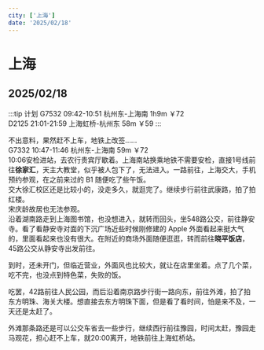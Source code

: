 ```yaml
---
city: ['上海']
date: '2025/02/18'
---
```


# 上海

<CityLink v-for="(v, i) in $frontmatter.city" :city="v" :date="new Date($frontmatter.date)" />

<script setup>
import CityLink from '../../.vitepress/components/trip/CityLink.vue';
</script>

## 2025/02/18 <Badge type="warning" text="单日速通" />

:::tip 计划
G7532 09:42-10:51 杭州东-上海南 1h9m ￥72  
D2125 21:01-21:59 上海虹桥-杭州东 58m ￥59
:::

不出意料，果然赶不上车，地铁上改签……  
G7332 10:47-11:46 杭州东-上海南 59m ￥72  
10:06安检进站，去农行贵宾厅歇着。上海南站换乘地铁不需要安检，直接1号线前往**徐家汇**，天主大教堂，似乎被人包下了，无法进入。一路前往，上海交大，手机预约参观，在之前来过的 B1 随便吃了些午饭。  
交大徐汇校区还是比较小的，没走多久，就逛完了。继续步行前往武康路，拍了拍红楼。  
宋庆龄故居也无法参观。  
沿着湖南路走到上海图书馆，也没想进入，就转而回头，坐548路公交，前往静安寺。看了看静安寺对面的下沉广场近些时候刚修建的 Apple 外面看起来挺大气的，里面看起来也没有很大。在附近的商场外面随便逛逛，转而前往**晓平饭店**，45路公交从静安寺出发前往。

到时，还未开门，但临近营业，外面风也比较大，就让在店里坐着。点了几个菜，吃不完，也没点到特色菜，失败的饭。

吃罢，42路前往人民公园，而后沿着南京路步行街一路向东，前往外滩，拍了拍东方明珠、海关大楼。想直接去东方明珠下面，但是看了看时间，怕是来不及，一天还是太赶了。

外滩那条路还是可以公交车省去一些步行，继续西行前往豫园，时间太赶，豫园走马观花，担心赶不上车，就20:00离开，地铁前往上海虹桥站。
